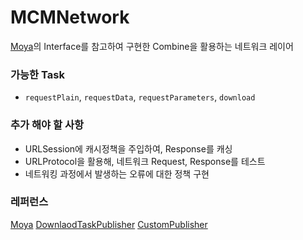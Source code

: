 #  MCMNetwork

[Moya](https://github.com/Moya/Moya)의 Interface를 참고하여 구현한 Combine을 활용하는 네트워크 레이어

### 가능한 Task
- `requestPlain`, `requestData`, `requestParameters`, `download` 

### 추가 해야 할 사항
- URLSession에 캐시정책을 주입하여, Response를 캐싱
- URLProtocol을 활용해, 네트워크 Request, Response를 테스트
- 네트워킹 과정에서 발생하는 오류에 대한 정책 구현

### 레퍼런스
[Moya](https://github.com/Moya/Moya)
[DownlaodTaskPublisher](https://theswiftdev.com/how-to-download-files-with-urlsession-using-combine-publishers-and-subscribers/)
[CustomPublisher](https://www.donnywals.com/understanding-combines-publishers-and-subscribers/)
